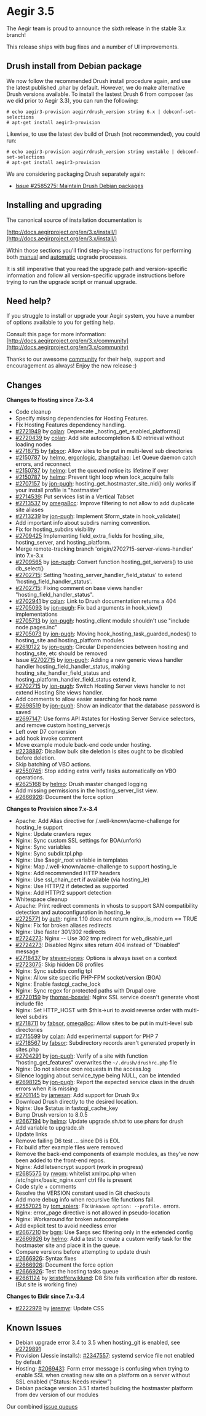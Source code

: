 Aegir 3.5
=========

The Aegir team is proud to announce the sixth release in the stable 3.x branch!

This release ships with bug fixes and a number of UI improvements.

Drush install from Debian package
---------------------------------

We now follow the recommended Drush install procedure again, and use the latest published .phar by default. However, we do make alternative Drush versions available. To install the lastest Drush 6 from composer (as we did prior to Aegir 3.3), you can run the following:

    # echo aegir3-provision aegir/drush_version string 6.x | debconf-set-selections
    # apt-get install aegir3-provision

Likewise, to use the latest dev build of Drush (not recommended), you could run:

    # echo aegir3-provision aegir/drush_version string unstable | debconf-set-selections
    # apt-get install aegir3-provision

We are considering packaging Drush separately again:

* [Issue #2585275: Maintain Drush Debian packages](https://www.drupal.org/node/2585275)

Installing and upgrading
------------------------

The canonical source of installation documentation is

[http://docs.aegirproject.org/en/3.x/install/](http://docs.aegirproject.org/en/3.x/install/)

Within those sections you'll find step-by-step instructions for performing both [manual](/install/upgrade/#manual-upgrade) and [automatic](/install/upgrade/#upgrades-with-upgradesh-script) upgrade processes.

It is still imperative that you read the upgrade path and version-specific information and follow all version-specific upgrade instructions before trying to run the upgrade script or manual upgrade.


Need help?
----------

If you struggle to install or upgrade your Aegir system, you have a number of options available to you for getting help.

Consult this page for more information: [http://docs.aegirproject.org/en/3.x/community](http://docs.aegirproject.org/en/3.x/community)

Thanks to our awesome [community](http://community.aegirproject.org) for their help, support and encouragement as always! Enjoy the new release :)


Changes
-------

**Changes to Hosting since 7.x-3.4**

* Code cleanup
* Specify missing dependencies for Hosting Features.
* Fix Hosting Features dependency handling.
* [#2721949](https://www.drupal.org/node/2721949) by [colan](https://www.drupal.org/u/colan): Deprecate _hosting_get_enabled_platforms()
* [#2720439](https://www.drupal.org/node/2720439) by [colan](https://www.drupal.org/u/colan): Add site autocompletion & ID retrieval without loading nodes
* [#2718715](https://www.drupal.org/node/2718715) by [fabsor](https://www.drupal.org/u/fabsor): Allow sites to be put in multi-level sub directories
* [#2150787](https://www.drupal.org/node/2150787) by [helmo](https://www.drupal.org/u/helmo), [ergonlogic](https://www.drupal.org/u/ergonlogic), [zhangtaihao](https://www.drupal.org/u/zhangtaihao): Let Queue daemon catch errors, and reconnect
* [#2150787](https://www.drupal.org/node/2150787) by [helmo](https://www.drupal.org/u/helmo): Let the queued notice its lifetime if over
* [#2150787](https://www.drupal.org/node/2150787) by [helmo](https://www.drupal.org/u/helmo): Prevent tight loop when lock_acquire fails
* [#2707157](https://www.drupal.org/node/2707157) by [jon-pugh](https://www.drupal.org/u/jon-pugh): hosting_get_hostmaster_site_nid() only works if your install profile is "hostmaster"
* [#2714539](https://www.drupal.org/node/2714539): Put services list in a Vertical Tabset
* [#2713537](https://www.drupal.org/node/2713537) by [omega8cc](https://www.drupal.org/u/omega8cc): Improve filtering to not allow to add duplicate site aliases
* [#2713239](https://www.drupal.org/node/2713239) by [jon-pugh](https://www.drupal.org/u/jon-pugh): Implement $form_state in hook_validate()
* Add important info about subdirs naming convention.
* Fix for hosting_subdirs visibility
* [#2709425](https://www.drupal.org/node/2709425) Implementing field_extra_fields for hosting_site, hosting_server, and hosting_platform.
* Merge remote-tracking branch 'origin/2702715-server-views-handler' into 7.x-3.x
* [#2709565](https://www.drupal.org/node/2709565) by [jon-pugh](https://www.drupal.org/u/jon-pugh): Convert function hosting_get_servers() to use db_select()
* [#2702715](https://www.drupal.org/node/2702715): Setting 'hosting_server_handler_field_status' to extend 'hosting_field_handler_status'.
* [#2702715](https://www.drupal.org/node/2702715): Fixing comment on base views handler "hosting_field_handler_status".
* [#2702941](https://www.drupal.org/node/2702941) by [colan](https://www.drupal.org/u/colan): Link to Drush documentation returns a 404
* [#2705093](https://www.drupal.org/node/2705093) by [jon-pugh](https://www.drupal.org/u/jon-pugh): Fix bad arguments in hook_view() implementations
* [#2705713](https://www.drupal.org/node/2705713) by [jon-pugh](https://www.drupal.org/u/jon-pugh): hosting_client module shouldn't use "include node.pages.inc"
* [#2705073](https://www.drupal.org/node/2705073) by [jon-pugh](https://www.drupal.org/u/jon-pugh): Moving hook_hosting_task_guarded_nodes() to hosting_site and hosting_platform modules
* [#2610122](https://www.drupal.org/node/2610122) by [jon-pugh](https://www.drupal.org/u/jon-pugh): Circular Dependencies between hosting and hosting_site, etc should be removed
*  Issue [#2702715](https://www.drupal.org/node/2702715) by [jon-pugh](https://www.drupal.org/u/jon-pugh): Adding a new generic views handler handler hosting_field_handler_status, making hosting_site_handler_field_status and hosting_platform_handler_field_status extend it.
* [#2702715](https://www.drupal.org/node/2702715) by [jon-pugh](https://www.drupal.org/u/jon-pugh): Switch Hosting Server views handler to not extend Hosting Site views handler.
* Add comments to allow easier searching for hook name
* [#2698519](https://www.drupal.org/node/2698519) by [jon-pugh](https://www.drupal.org/u/jon-pugh): Show an indicator that the database password is saved
* [#2697147](https://www.drupal.org/node/2697147): Use forms API #states for Hosting Server Service selectors, and remove custom hosting_server.js
* Left over D7 conversion
* add hook invoke comment
* Move example module back-end code under hosting.
* [#2238897](https://www.drupal.org/node/2238897): Disallow bulk site deletion is sites ought to be disabled before deletion.
* Skip batching of VBO actions.
* [#2550745](https://www.drupal.org/node/2550745): Stop adding extra verify tasks automatically on VBO operations.
* [#2625168](https://www.drupal.org/node/2625168) by [helmo](https://www.drupal.org/u/helmo): Drush master changed logging
* Add missing permissions in the hosting_server_list view.
* [#2666926](https://www.drupal.org/node/2666926): Document the force option


**Changes to Provision since 7.x-3.4**

* Apache: Add Alias directive for /.well-known/acme-challenge for hosting_le support
* Nginx: Update crawlers regex
* Nginx: Sync custom SSL settings for BOA(unfork)
* Nginx: Sync variables
* Nginx: Sync subdir.tpl.php
* Nginx: Use $aegir_root variable in templates
* Nginx: Map /.well-known/acme-challenge to support hosting_le
* Nginx: Add recommended HTTP headers
* Nginx: Use ssl_chain_cert if available (via hosting_le)
* Nginx: Use HTTP/2 if detected as supported
* Nginx: Add HTTP/2 support detection
* Whitespace cleanup
* Apache: Print redirect comments in vhosts to support SAN compatibility detection and autoconfiguration in hosting_le
* [#2725771](https://www.drupal.org/node/2725771) by [auth](https://www.drupal.org//u/auth): nginx 1.10 does not return nginx_is_modern == TRUE
* Nginx: Fix for broken aliases redirects
* Nginx: Use faster 301/302 redirects
* [#2724273](https://www.drupal.org/node/2724273): Nginx -- Use 302 tmp redirect for web_disable_url
* [#2724273](https://www.drupal.org/node/2724273): Disabled Nginx sites return 404 instead of "Disabled" message
* [#2718437](https://www.drupal.org/node/2718437) by [steven-jones](https://www.drupal.org/u/steven-jones): Options is always isset on a context
* [#2723075](https://www.drupal.org/node/2723075): Skip hidden D8 profiles
* Nginx: Sync subdirs config tpl
* Nginx: Allow site specific PHP-FPM socket/version (BOA)
* Nginx: Enable fastcgi_cache_lock
* Nginx: Sync regex for protected paths with Drupal core
* [#2720159](https://www.drupal.org/node/2720159) by [thomas-bosviel](https://www.drupal.org/u/thomas-bosviel): Nginx SSL service doesn't generate vhost include file
* Nginx: Set HTTP_HOST with $this->uri to avoid reverse order with multi-level subdirs
* [#2718711](https://www.drupal.org/node/2718711) by [fabsor](https://www.drupal.org/u/fabsor), [omega8cc](https://www.drupal.org/u/omega8cc): Allow sites to be put in multi-level sub directories
* [#2715599](https://www.drupal.org/node/2715599) by [colan](https://www.drupal.org/u/colan): Add experimental support for PHP 7
* [#2718567](https://www.drupal.org/node/2718567) by [fabsor](https://www.drupal.org/u/fabsor): Subdirectory records aren't generated properly in sites.php
* [#2704291](https://www.drupal.org/node/2704291) by [jon-pugh](https://www.drupal.org/u/jon-pugh): Verify of a site with function "hosting_get_features" overwrites the `~/.drush/drushrc.php` file
* Nginx: Do not silence cron requests in the access.log
* Silence logging about service_type being NULL, can be intended
* [#2698125](https://www.drupal.org/node/2698125) by [jon-pugh](https://www.drupal.org/u/jon-pugh): Report the expected service class in the drush errors when it is missing
* [#2701145](https://www.drupal.org/node/2701145) by [jamesan](https://www.drupal.org/u/jamesan): Add support for Drush 9.x
* Download Drush directly to the desired location.
* Nginx: Use $status in fastcgi_cache_key
* Bump Drush version to 8.0.5
* [#2667194](https://www.drupal.org/node/2667194) by [helmo](https://www.drupal.org/u/helmo): Update upgrade.sh.txt to use phars for drush
* Add variable to upgrade.sh
* Update links
* Remove failing D6 test ... since D6 is EOL
* Fix build after example files were removed
* Remove the back-end components of example modules, as they've now been added to the front-end repos.
* Nginx: Add letsencrypt support (work in progress)
* [#2685575](https://www.drupal.org/node/2685575) by [nwom](https://www.drupal.org/u/nwom): whitelist xmlrpc.php when /etc/nginx/basic_nginx.conf ctrl file is present
* Code style + comments
* Resolve the VERSION constant used in Git checkouts
* Add more debug info when recursive file functions fail.
* [#2557025](https://www.drupal.org/node/2557025) by [tom_spiers](https://www.drupal.org/u/tom_spiers): Fix `Unknown option: --profile.` errors.
* Nginx: error_page directive is not allowed in pseudo-location
* Nginx: Workaround for broken autocomplete
* Add explicit test to avoid needless error
* [#2667210](https://www.drupal.org/node/2667210) by [bgm](https://www.drupal.org/u/bgm): Use $args sec filtering only in the extended config
* [#2666926](https://www.drupal.org/node/2666926) by [helmo](https://www.drupal.org/u/helmo): Add a test to create a custom verify task for the hostmaster site and place it in the queue.
* Compare versions before attempting to update drush
* [#2666926](https://www.drupal.org/node/2666926): Syntax fixes
* [#2666926](https://www.drupal.org/node/2666926): Document the force option
* [#2666926](https://www.drupal.org/node/2666926): Test the hosting tasks queue
* [#2661124](https://www.drupal.org/node/2661124) by [kristofferwiklund](https://www.drupal.org/u/kristofferwiklund): D8 Site fails verification after db restore. (But site is working fine)


**Changes to Eldir since 7.x-3.4**

* [#2222979](https://www.drupal.org/node/2222979) by [jeremyr](https://www.drupal.org/u/jeremyr): Update CSS



Known Issues
------------
* Debian upgrade error 3.4 to 3.5 when hosting_git is enabled, see [#2729891](https://www.drupal.org/node/2729891#comment-11211735)
* Provision (Jessie installs): [#2347557](https://www.drupal.org/node/2347557): systemd service file not enabled by default
* Hosting: [#2069431](https://www.drupal.org/node/2069431): Form error message is confusing when trying to enable SSL when creating new site on a platform on a server without SSL enabled ("Status: Needs review")
* Debian package version 3.5.1 started building the hostmaster platform from dev version of our modules

Our combined [issue queues](https://www.drupal.org/project/issues?projects=provision%2C+hosting%2C+eldir%2C+Hostmaster+%28Aegir%29%2C+Aegir+Hosting+Git%2C+Aegir+Hosting+tasks+extra%2C+Aegir+Hosting+Logs%2C+Hosting+Site+Backup+Manager)
